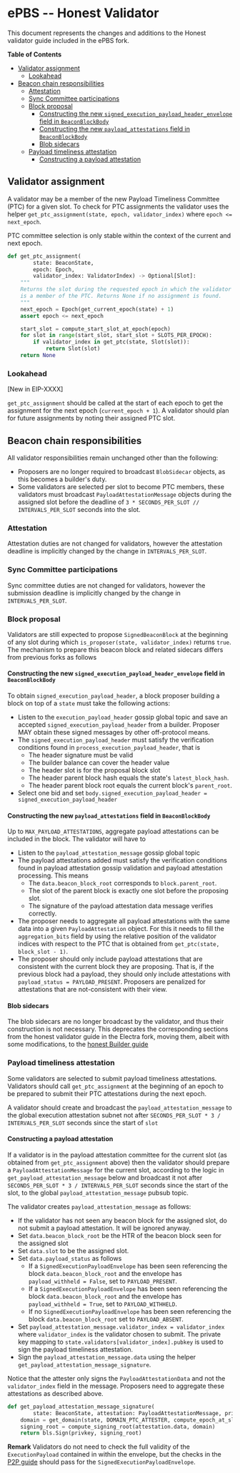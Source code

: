 # ePBS -- Honest Validator

This document represents the changes and additions to the Honest validator guide included in the ePBS fork. 

<!-- START doctoc generated TOC please keep comment here to allow auto update -->
<!-- DON'T EDIT THIS SECTION, INSTEAD RE-RUN doctoc TO UPDATE -->
**Table of Contents** 

- [Validator assignment](#validator-assignment)
  - [Lookahead](#lookahead)
- [Beacon chain responsibilities](#beacon-chain-responsibilities)
  - [Attestation](#attestation)
  - [Sync Committee participations](#sync-committee-participations)
  - [Block proposal](#block-proposal)
    - [Constructing the new `signed_execution_payload_header_envelope` field in  `BeaconBlockBody`](#constructing-the-new-signed_execution_payload_header_envelope-field-in--beaconblockbody)
    - [Constructing the new `payload_attestations` field in  `BeaconBlockBody`](#constructing-the-new-payload_attestations-field-in--beaconblockbody)
    - [Blob sidecars](#blob-sidecars)
  - [Payload timeliness attestation](#payload-timeliness-attestation)
    - [Constructing a payload attestation](#constructing-a-payload-attestation)

<!-- END doctoc generated TOC please keep comment here to allow auto update -->

## Validator assignment

A validator may be a member of the new Payload Timeliness Committee (PTC) for a given slot.  To check for PTC assignments the validator uses the helper `get_ptc_assignment(state, epoch, validator_index)` where `epoch <= next_epoch`.

PTC committee selection is only stable within the context of the current and next epoch.

```python
def get_ptc_assignment(
        state: BeaconState,
        epoch: Epoch,
        validator_index: ValidatorIndex) -> Optional[Slot]:
    """
    Returns the slot during the requested epoch in which the validator with index `validator_index`
    is a member of the PTC. Returns None if no assignment is found. 
    """
    next_epoch = Epoch(get_current_epoch(state) + 1)
    assert epoch <= next_epoch

    start_slot = compute_start_slot_at_epoch(epoch)
    for slot in range(start_slot, start_slot + SLOTS_PER_EPOCH):
        if validator_index in get_ptc(state, Slot(slot)):
            return Slot(slot)
    return None
```

### Lookahead

[New in EIP-XXXX]

`get_ptc_assignment` should be called at the start of each epoch to get the assignment for the next epoch (`current_epoch + 1`). A validator should plan for future assignments by noting their assigned PTC slot. 

## Beacon chain responsibilities

All validator responsibilities remain unchanged other than the following:

- Proposers are no longer required to broadcast `BlobSidecar` objects, as this becomes a builder's duty. 
- Some validators are selected per slot to become PTC members, these validators must broadcast `PayloadAttestationMessage` objects during the assigned slot before the deadline of `3 * SECONDS_PER_SLOT // INTERVALS_PER_SLOT` seconds into the slot. 

### Attestation

Attestation duties are not changed for validators, however the attestation deadline is implicitly changed by the change in `INTERVALS_PER_SLOT`. 

### Sync Committee participations

Sync committee duties are not changed for validators, however the submission deadline is implicitly changed by the change in `INTERVALS_PER_SLOT`. 


### Block proposal

Validators are still expected to propose `SignedBeaconBlock` at the beginning of any slot during which `is_proposer(state, validator_index)` returns `true`. The mechanism to prepare this beacon block and related sidecars differs from previous forks as follows

#### Constructing the new `signed_execution_payload_header_envelope` field in  `BeaconBlockBody`

To obtain `signed_execution_payload_header`, a block proposer building a block on top of a `state` must take the following actions:
* Listen to the `execution_payload_header` gossip global topic and save an accepted `signed_execution_payload_header` from a builder. Proposer MAY obtain these signed messages by other off-protocol means. 
* The `signed_execution_payload_header` must satisfy the verification conditions found in `process_execution_payload_header`, that is 
    - The header signature must be valid
    - The builder balance can cover the header value
    - The header slot is for the proposal block slot
    - The header parent block hash equals the state's `latest_block_hash`. 
    - The header parent block root equals the current block's `parent_root`.
* Select one bid and set `body.signed_execution_payload_header = signed_execution_payload_header`

#### Constructing the new `payload_attestations` field in  `BeaconBlockBody`

Up to `MAX_PAYLOAD_ATTESTATIONS`, aggregate payload attestations can be included in the block. The validator will have to 
* Listen to the `payload_attestation_message` gossip global topic 
* The payload attestations added must satisfy the verification conditions found in payload attestation gossip validation and payload attestation processing. This means
    - The `data.beacon_block_root` corresponds to `block.parent_root`.
    - The slot of the parent block is exactly one slot before the proposing slot. 
    - The signature of the payload attestation data message verifies correctly. 
* The proposer needs to aggregate all payload attestations with the same data into a given `PayloadAttestation` object. For this it needs to fill the `aggregation_bits` field by using the relative position of the validator indices with respect to the PTC that is obtained from `get_ptc(state, block_slot - 1)`. 
* The proposer should only include payload attestations that are consistent with the current block they are proposing. That is, if the previous block had a payload, they should only include attestations with `payload_status = PAYLOAD_PRESENT`. Proposers are penalized for attestations that are not-consistent with their view. 

#### Blob sidecars
The blob sidecars are no longer broadcast by the validator, and thus their construction is not necessary. This deprecates the corresponding sections from the honest validator guide in the Electra fork, moving them, albeit with some modifications, to the [honest Builder guide](./builder.md)

### Payload timeliness attestation

Some validators are selected to submit payload timeliness attestations. Validators should call `get_ptc_assignment` at the beginning of an epoch to be prepared to submit their PTC attestations during the next epoch. 

A validator should create and broadcast the `payload_attestation_message` to the global execution attestation subnet not after `SECONDS_PER_SLOT * 3 / INTERVALS_PER_SLOT` seconds since the start of `slot`

#### Constructing a payload attestation

If a validator is in the payload attestation committee for the current slot (as obtained from `get_ptc_assignment` above) then the validator should prepare a `PayloadAttestationMessage` for the current slot,
according to the logic in `get_payload_attestation_message` below and broadcast it not after  `SECONDS_PER_SLOT * 3 / INTERVALS_PER_SLOT` seconds since the start of the slot, to the global `payload_attestation_message` pubsub topic.

The validator creates `payload_attestation_message` as follows:
* If the validator has not seen any beacon block for the assigned slot, do not submit a payload attestation. It will be ignored anyway. 
* Set `data.beacon_block_root` be the HTR of the beacon block seen for the assigned slot
* Set `data.slot` to be the assigned slot. 
* Set `data.payload_status` as follows
    - If a `SignedExecutionPayloadEnvelope` has been seen referencing the block `data.beacon_block_root` and the envelope has `payload_withheld = False`,  set to `PAYLOAD_PRESENT`.
    - If a `SignedExecutionPayloadEnvelope` has been seen referencing the block `data.beacon_block_root` and the envelope has `payload_withheld = True`,  set to `PAYLOAD_WITHHELD`.
    - If no `SignedExecutionPayloadEnvelope` has been seen referencing the block `data.beacon_block_root` set to `PAYLOAD_ABSENT`.
* Set `payload_attestation_message.validator_index = validator_index` where `validator_index` is the validator chosen to submit. The private key mapping to `state.validators[validator_index].pubkey` is used to sign the payload timeliness attestation.
* Sign the `payload_attestation_message.data` using the helper `get_payload_attestation_message_signature`.

Notice that the attester only signs the `PayloadAttestationData` and not the `validator_index` field in the message. Proposers need to aggregate these attestations as described above. 

```python
def get_payload_attestation_message_signature(
        state: BeaconState, attestation: PayloadAttestationMessage, privkey: int) -> BLSSignature:
    domain = get_domain(state, DOMAIN_PTC_ATTESTER, compute_epoch_at_slot(attestation.data.slot))
    signing_root = compute_signing_root(attestation.data, domain)
    return bls.Sign(privkey, signing_root)
```

**Remark** Validators do not need to check the full validity of the `ExecutionPayload` contained in within the envelope, but the checks in the [P2P guide](./p2p-interface.md) should pass for the `SignedExecutionPayloadEnvelope`. 



